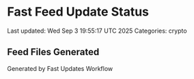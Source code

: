 # Fast Feed Update Status
Last updated: Wed Sep  3 19:55:17 UTC 2025
Categories: crypto

## Feed Files Generated

Generated by Fast Updates Workflow
